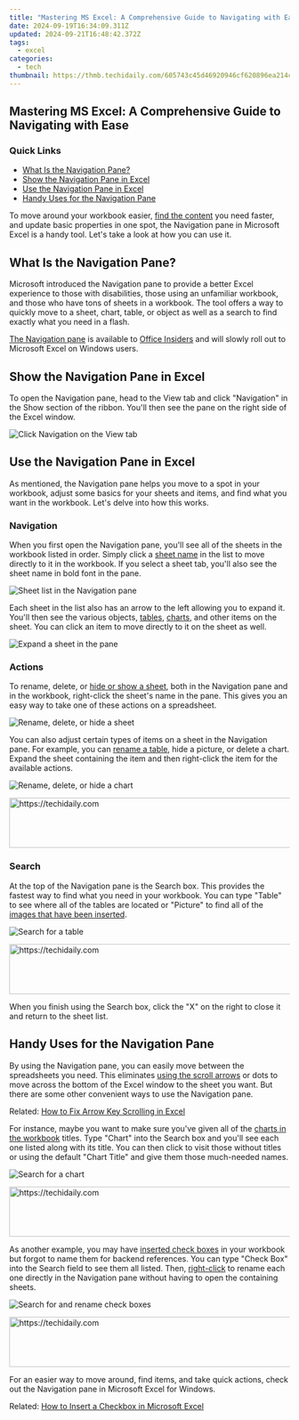 ```yaml
---
title: "Mastering MS Excel: A Comprehensive Guide to Navigating with Ease"
date: 2024-09-19T16:34:09.311Z
updated: 2024-09-21T16:48:42.372Z
tags:
  - excel
categories:
  - tech
thumbnail: https://thmb.techidaily.com/605743c45d46920946cf620896ea214cdef6126e457144d63179eeaf5994b016.jpg
---
```


## Mastering MS Excel: A Comprehensive Guide to Navigating with Ease

### Quick Links

* [What Is the Navigation Pane?](https://some-guidance.techidaily.com/new-the-virtual-quest-a-jaunt-vr-exploration/)
* [Show the Navigation Pane in Excel](https://network-issues.techidaily.com/restore-original-screen-aspect-ratio/)
* [Use the Navigation Pane in Excel](https://some-guidance.techidaily.com/new-unlocking-your-understanding-of-copyright-on-instagram/)
* [Handy Uses for the Navigation Pane](https://sound-issues.techidaily.com/effortless-solutions-for-when-your-fortnite-microphone-fails-you/)

 To move around your workbook easier, [find the content](https://twitter-videos.techidaily.com/best-twitter-video-downloaders-how-to-save-twitter-videos-for-2024/) you need faster, and update basic properties in one spot, the Navigation pane in Microsoft Excel is a handy tool. Let's take a look at how you can use it.

##  What Is the Navigation Pane?

 Microsoft introduced the Navigation pane to provide a better Excel experience to those with disabilities, those using an unfamiliar workbook, and those who have tons of sheets in a workbook. The tool offers a way to quickly move to a sheet, chart, table, or object as well as a search to find exactly what you need in a flash.

[The Navigation pane](https://techcommunity.microsoft.com/t5/excel-blog/inspiration-for-inclusive-features-comes-from-customers/ba-p/2567520) is available to [Office Insiders](https://insider.office.com/en-us/) and will slowly roll out to Microsoft Excel on Windows users.

##  Show the Navigation Pane in Excel

 To open the Navigation pane, head to the View tab and click "Navigation" in the Show section of the ribbon. You'll then see the pane on the right side of the Excel window.

![Click Navigation on the View tab](https://static1.howtogeekimages.com/wordpress/wp-content/uploads/2021/12/ViewNavigation-ExcelNavigationPane.png) 

##  Use the Navigation Pane in Excel

 As mentioned, the Navigation pane helps you move to a spot in your workbook, adjust some basics for your sheets and items, and find what you want in the workbook. Let's delve into how this works.

###  Navigation

 When you first open the Navigation pane, you'll see all of the sheets in the workbook listed in order. Simply click a [sheet name](https://sim-unlock.techidaily.com/network-locked-sim-card-inserted-on-your-xiaomi-14-ultra-phone-unlock-it-now-by-drfone-android/) in the list to move directly to it in the workbook. If you select a sheet tab, you'll also see the sheet name in bold font in the pane.

![Sheet list in the Navigation pane](https://static1.howtogeekimages.com/wordpress/wp-content/uploads/2021/12/SheetList-ExcelNavigationPane.png) 

 Each sheet in the list also has an arrow to the left allowing you to expand it. You'll then see the various objects, [tables](https://instagram-videos.techidaily.com/updated-2024-approved-how-to-convert-your-best-videography-into-melodic-mp3s-insta/), [charts](https://technical-tips.techidaily.com/top-techniques-for-enhancing-photo-quality-on-your-ios-device/), and other items on the sheet. You can click an item to move directly to it on the sheet as well.

![Expand a sheet in the pane](https://static1.howtogeekimages.com/wordpress/wp-content/uploads/2021/12/ExpandSheet-ExcelNavigationPane.png) 

###  Actions

 To rename, delete, or [hide or show a sheet](https://youtube-data.techidaily.com/-by-frame-verbalizer-for-2024/), both in the Navigation pane and in the workbook, right-click the sheet's name in the pane. This gives you an easy way to take one of these actions on a spreadsheet.

![Rename, delete, or hide a sheet](https://static1.howtogeekimages.com/wordpress/wp-content/uploads/2021/12/RenameDeleteHideSheet-ExcelNavigationPane.png) 

 You can also adjust certain types of items on a sheet in the Navigation pane. For example, you can [rename a table](https://facebook-record-videos.techidaily.com/new-your-essential-guide-to-mobile-asmr-sounds/), hide a picture, or delete a chart. Expand the sheet containing the item and then right-click the item for the available actions.

![Rename, delete, or hide a chart](https://static1.howtogeekimages.com/wordpress/wp-content/uploads/2021/12/RenameDeleteHideChart-ExcelNavigationPane.png) 

<!-- affiliate ads begin -->
<a href="https://ephamedtechinc.pxf.io/c/5597632/2123508/26400" target="_top" id="2123508">
  <img src="//a.impactradius-go.com/display-ad/26400-2123508" border="0" alt="https://techidaily.com" width="728" height="90"/>
</a>
<img height="0" width="0" src="https://ephamedtechinc.pxf.io/i/5597632/2123508/26400" style="position:absolute;visibility:hidden;" border="0" />
<!-- affiliate ads end -->

###  Search

 At the top of the Navigation pane is the Search box. This provides the fastest way to find what you need in your workbook. You can type "Table" to see where all of the tables are located or "Picture" to find all of the [images that have been inserted](https://screen-mirroring-recording.techidaily.com/new-in-2024-journey-through-nature-top-12-android-simulators/).

![Search for a table](https://static1.howtogeekimages.com/wordpress/wp-content/uploads/2021/12/SearchTable-ExcelNavigationPane.png) 

<!-- affiliate ads begin -->
<a href="https://aligracehair.sjv.io/c/5597632/1934142/19272" target="_top" id="1934142">
  <img src="//a.impactradius-go.com/display-ad/19272-1934142" border="0" alt="https://techidaily.com" width="728" height="90"/>
</a>
<img height="0" width="0" src="https://aligracehair.sjv.io/i/5597632/1934142/19272" style="position:absolute;visibility:hidden;" border="0" />
<!-- affiliate ads end -->

 When you finish using the Search box, click the "X" on the right to close it and return to the sheet list.

##  Handy Uses for the Navigation Pane

 By using the Navigation pane, you can easily move between the spreadsheets you need. This eliminates [using the scroll arrows](https://youtube-data.techidaily.com/024-approved-finding-your-voice-on-youtube-a-guide-to-selective-audiences/) or dots to move across the bottom of the Excel window to the sheet you want. But there are some other convenient ways to use the Navigation pane.

Related: [How to Fix Arrow Key Scrolling in Excel](https://youtube-data.techidaily.com/024-approved-finding-your-voice-on-youtube-a-guide-to-selective-audiences/) 

 For instance, maybe you want to make sure you've given all of the [charts in the workbook](https://bypass-frp.techidaily.com/in-2024-5-quick-methods-to-bypass-itel-p40plus-frp-by-drfone-android/) titles. Type "Chart" into the Search box and you'll see each one listed along with its title. You can then click to visit those without titles or using the default "Chart Title" and give them those much-needed names.

![Search for a chart](https://static1.howtogeekimages.com/wordpress/wp-content/uploads/2021/12/SearchChart-ExcelNavigationPane.png) 

<!-- affiliate ads begin -->
<a href="https://appsumo.8odi.net/c/5597632/2002019/7443" target="_top" id="2002019">
  <img src="//a.impactradius-go.com/display-ad/7443-2002019" border="0" alt="https://techidaily.com" width="728" height="90"/>
</a>
<img height="0" width="0" src="https://appsumo.8odi.net/i/5597632/2002019/7443" style="position:absolute;visibility:hidden;" border="0" />
<!-- affiliate ads end -->

 As another example, you may have [inserted check boxes](https://techidaily.com/is-your-oppo-a58-4g-working-too-slow-heres-how-you-can-hard-reset-it-drfone-by-drfone-reset-android-reset-android/) in your workbook but forgot to name them for backend references. You can type "Check Box" into the Search field to see them all listed. Then, [right-click](https://desktop-recording.techidaily.com/updated-the-art-of-recording-fun-6-techniques-to-document-minecraft-for-2024/) to rename each one directly in the Navigation pane without having to open the containing sheets.

![Search for and rename check boxes](https://static1.howtogeekimages.com/wordpress/wp-content/uploads/2021/12/SearchCheckBoxes-ExcelNavigationPane.png) 

<!-- affiliate ads begin -->
<a href="https://unicoeye.pxf.io/c/5597632/2134238/18498" target="_top" id="2134238">
  <img src="//a.impactradius-go.com/display-ad/18498-2134238" border="0" alt="https://techidaily.com" width="728" height="90"/>
</a>
<img height="0" width="0" src="https://unicoeye.pxf.io/i/5597632/2134238/18498" style="position:absolute;visibility:hidden;" border="0" />
<!-- affiliate ads end -->

 For an easier way to move around, find items, and take quick actions, check out the Navigation pane in Microsoft Excel for Windows.

Related: [How to Insert a Checkbox in Microsoft Excel](https://techidaily.com/is-your-oppo-a58-4g-working-too-slow-heres-how-you-can-hard-reset-it-drfone-by-drfone-reset-android-reset-android/)

<ins class="adsbygoogle"
     style="display:block"
     data-ad-format="autorelaxed"
     data-ad-client="ca-pub-7571918770474297"
     data-ad-slot="1223367746"></ins>

<ins class="adsbygoogle"
     style="display:block"
     data-ad-client="ca-pub-7571918770474297"
     data-ad-slot="8358498916"
     data-ad-format="auto"
     data-full-width-responsive="true"></ins>



